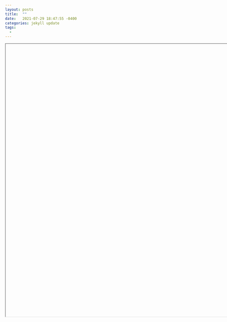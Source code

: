 ```yaml
---
layout: posts
title:  ""
date:   2021-07-29 18:47:55 -0400
categories: jekyll update
tags:
  - 
---
```



<iframe src="" width="900" height="900" allow="autoplay"></iframe>